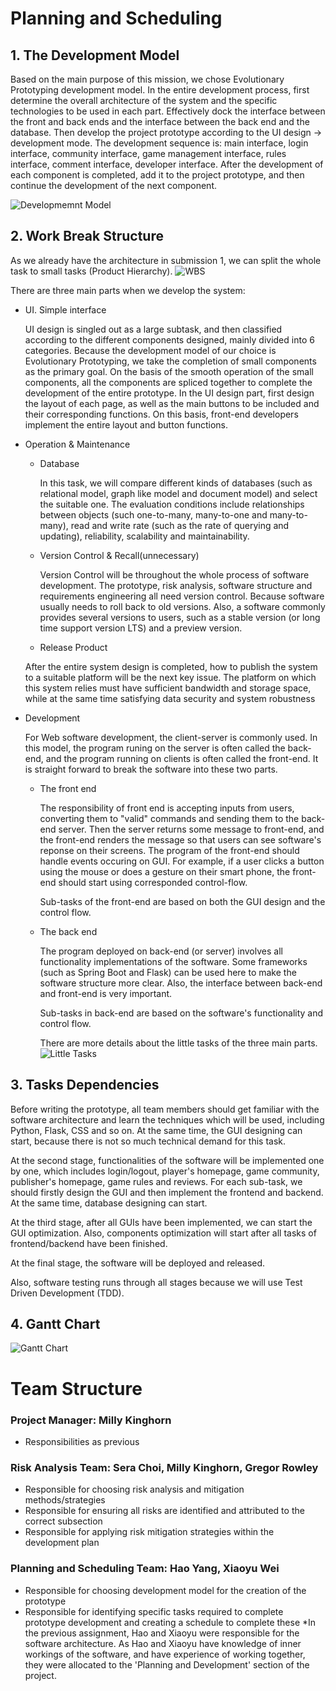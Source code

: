 # Planning and Scheduling   
## 1. The Development Model

   Based on the main purpose of this mission, we chose Evolutionary Prototyping development model. In the entire development process, first determine the overall architecture of the system and the specific technologies to be used in each part. Effectively dock the interface between the front and back ends and the interface between the back end and the database. Then develop the project prototype according to the UI design -> development mode. The development sequence is: main interface, login interface, community interface, game management interface, rules interface, comment interface, developer interface. After the development of each component is completed, add it to the project prototype, and then continue the development of the next component.

   ![](https://git.ecdf.ed.ac.uk/sd202021groups/group_10/raw/master/planning_and_scheduling/Evolutionary.png "Developmemnt Model") 

   

## 2. Work Break Structure

   As we already have the architecture in submission 1, we can split the whole task to small tasks (Product Hierarchy).
     ![](https://git.ecdf.ed.ac.uk/sd202021groups/group_10/raw/master/planning_and_scheduling/Hierachy.png "WBS") 

   There are three main parts when we develop the system:

   *  UI. Simple interface 
      
      UI design is singled out as a large subtask, and then classified according to the different components designed, mainly divided into 6 categories. Because the development model of our choice is Evolutionary Prototyping, we take the completion of small components as the primary goal. On the basis of the smooth operation of the small components, all the components are spliced together to complete the development of the entire prototype. In the UI design part, first design the layout of each page, as well as the main buttons to be included and their corresponding functions. On this basis, front-end developers implement the entire layout and button functions.
   

   * Operation & Maintenance

     * Database
     
        In this task, we will compare different kinds of databases (such as relational model, graph like model and document model) and select the suitable one. The evaluation conditions include relationships between objects (such one-to-many, many-to-one and many-to-many), read and write rate (such as the rate of querying and updating), reliability, scalability and maintainability.
        

     
     * Version Control & Recall(unnecessary)
     
        Version Control will be throughout the whole process of software development. The prototype, risk analysis, software structure and requirements engineering all need version control. Because software usually needs to roll back to old versions. Also, a software commonly provides several versions to users, such as a stable version (or long time support version LTS) and a preview version.
        
     * Release Product
     
     After the entire system design is completed, how to publish the system to a suitable platform will be the next key issue. The platform on which this system relies must have sufficient bandwidth and storage space, while at the same time satisfying data security and system robustness
     

   * Development
   
     For Web software development, the client-server is commonly used. In this model, the program runing on the server is often called the back-end, and the program running on clients is often called the front-end. It is straight forward to break the software into these two parts.

     * The front end 
    
        The responsibility of front end is accepting inputs from users, converting them to "valid" commands and sending them to the back-end server. Then the server returns some message to front-end, and the front-end renders the message so that users can see software's reponse on their screens. The program of the front-end should handle events occuring on GUI. For example, if a user clicks a button using the mouse or does a gesture on their smart phone, the front-end should start using corresponded control-flow. 
        
        Sub-tasks of the front-end are based on both the GUI design and the control flow.
        
        
     * The back end
     
        The program deployed on back-end (or server) involves all functionality implementations of the software. Some frameworks (such as Spring Boot and Flask) can be used here to make the software structure more clear. Also, the interface between back-end and front-end is very important. 
        
        Sub-tasks in back-end are based on the software's functionality and control flow. 
        
        
       There are more details about the little tasks of the three main parts.
         ![](https://git.ecdf.ed.ac.uk/sd202021groups/group_10/raw/master/planning_and_scheduling/Product.png "Little Tasks") 

## 3. Tasks Dependencies

Before writing the prototype, all team members should get familiar with the software architecture and learn the techniques which will be used, including Python, Flask, CSS and so on. At the same time, the GUI designing can start, because there is not so much technical demand for this task.
    
At the second stage, functionalities of the software will be implemented one by one, which includes login/logout, player's homepage, game community, publisher's homepage, game rules and reviews. For each sub-task, we should firstly design the GUI and then implement the frontend and backend. At the same time, database designing can start.
    
At the third stage, after all GUIs have been implemented, we can start the GUI optimization. Also, components optimization will start after all tasks of frontend/backend have been finished.
    
At the final stage, the software will be deployed and released.
    
Also, software testing runs through all stages because we will use Test Driven Development (TDD).

## 4. Gantt Chart

   ![](https://git.ecdf.ed.ac.uk/sd202021groups/group_10/raw/master/planning_and_scheduling/Task_Dependencies.png "Gantt Chart")

# Team Structure
### Project Manager: Milly Kinghorn
* Responsibilities as previous

### Risk Analysis Team: Sera Choi, Milly Kinghorn, Gregor Rowley
* Responsible for choosing risk analysis and mitigation methods/strategies
* Responsible for ensuring all risks are identified and attributed to the correct subsection
* Responsible for applying risk mitigation strategies within the development plan

### Planning and Scheduling Team: Hao Yang, Xiaoyu Wei
* Responsible for choosing development model for the creation of the prototype
* Responsible for identifying specific tasks required to complete prototype development and creating a schedule to complete these
*In the previous assignment, Hao and Xiaoyu were responsible for the software architecture. 
As Hao and Xiaoyu have knowledge of inner workings of the software, and have experience of working together, they were allocated to the 'Planning and Development' section of the project.    
